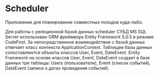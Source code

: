 # Scheduler
Приложение для планирование совместных походов куда-либо. 

Для работы с реляционной базой данных scheduler СУБД MS SQL Server использован ОRM фреймворк Entity Framework 5.0.5 в режиме CodeFirst. За непосредственное взаимодействие с базой данных отвечает класс контекста ApplicationContext. Таблицам базы данных сопоставляются объекты классов User, Event, DateEvent. Entity Framework на основе классов User, Event, DateEvent создает в базе данных три таблицы: Users (пользователи), Event (список событий), DateEvent (записи о датах проведения событий).
